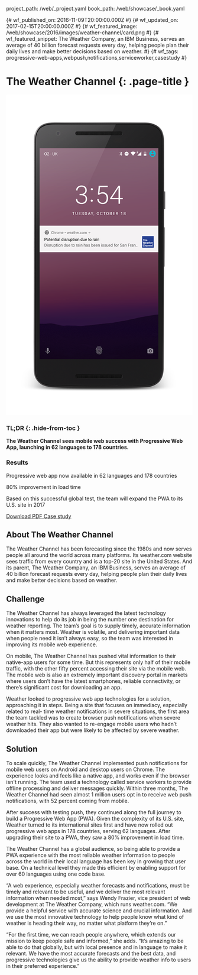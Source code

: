 project_path: /web/_project.yaml
book_path: /web/showcase/_book.yaml

{# wf_published_on: 2016-11-09T20:00:00.000Z #}
{# wf_updated_on: 2017-02-15T20:00:00.000Z #}
{# wf_featured_image: /web/showcase/2016/images/weather-channel/card.png #}
{# wf_featured_snippet: The Weather Company, an IBM Business, serves an average of 40 billion forecast requests every day, helping people plan their daily lives and make better decisions based on weather. #}
{# wf_tags: progressive-web-apps,webpush,notifications,serviceworker,casestudy #}

# The Weather Channel {: .page-title }

<img src="images/weather-channel/featured.png" class="attempt-right">

### TL;DR {: .hide-from-toc }

**The Weather Channel sees mobile web success with Progressive Web App,
launching in 62 languages to 178 countries.**

### Results

<span class="compare-yes"></span> Progressive web app now available in 62
languages and 178 countries

<span class="compare-yes"></span> 80% improvement in load time

<span class="compare-yes"></span> Based on this successful global test, the
team will expand the PWA to its U.S. site in 2017

<a class="button button-primary" href="pdfs/weather-channel.pdf">
  Download PDF Case study
</a>

## About The Weather Channel

The Weather Channel has been forecasting since the 1980s and now serves people
all around the world across many platforms. Its weather.com website sees traffic
from every country and is a top-20 site in the United States. And its parent,
The Weather Company, an IBM Business, serves an average of 40 billion forecast
requests every day, helping people plan their daily lives and make better
decisions based on weather.


## Challenge

The Weather Channel has always leveraged the latest technology innovations to
help do its job in being the number one destination for weather reporting. The
team’s goal is to supply timely, accurate information when it matters most.
Weather is volatile, and delivering important data when people need it isn’t
always easy, so the team was interested in improving its mobile web experience.

On mobile, The Weather Channel has pushed vital information to their native-app
users for some time. But this represents only half of their mobile traffic, with
the other fifty percent accessing their site via the mobile web. The mobile web
is also an extremely important discovery portal in markets where users don’t
have the latest smartphones, reliable connectivity, or there’s significant cost
for downloading an app.


Weather looked to progressive web app technologies for a solution, approaching
it in steps. Being a site that focuses on immediacy, especially related to real-
time weather notifications in severe situations, the first area the team tackled
was to create browser push notifications when severe weather hits. They also
wanted to re-engage mobile users who hadn’t downloaded their app but were likely
to be affected by severe weather.

## Solution

To scale quickly, The Weather Channel implemented push notifications for mobile
web users on Android and desktop users on Chrome. The experience looks and feels
like a native app, and works even if the browser isn't running. The team used a
technology called service workers to provide offline processing and deliver
messages quickly. Within three months, The Weather Channel had seen almost 1
million users opt in to receive web push notifications, with 52 percent coming
from mobile.


After success with testing push, they continued along the full journey to build
a Progressive Web App (PWA). Given the complexity of its U.S. site, Weather
turned to its international sites first and have now rolled out progressive web
apps in 178 countries, serving 62 languages. After upgrading their site to a
PWA, they saw a 80% improvement in load time.
 
The Weather Channel has a global audience, so being able to provide a PWA
experience with the most reliable weather information to people across the world
in their local language has been key in growing that user base. On a technical
level they made this efficient by enabling support for over 60 languages using
one code base.


“A web experience, especially weather forecasts and notifications, must be
timely and relevant to be useful, and we deliver the most relevant information
when needed most,” says Wendy Frazier, vice president of web development at
The Weather Company, which runs weather.com. “We provide a helpful service
with accurate science and crucial information. And we use the most innovative
technology to help people know what kind of weather is heading their way, no
matter what platform they’re on.”


“For the first time, we can reach people anywhere, which extends our mission
to keep people safe and informed,” she adds. “It’s amazing to be able to do
that globally, but with local presence and in language to make it relevant.
We have the most accurate forecasts and the best data, and progressive
technologies give us the ability to provide weather info to users in their
preferred experience.”
